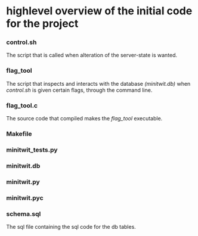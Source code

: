 # highlevel overview of the initial code for the project

### control.sh

The script that is called when alteration of the server-state is wanted.

### flag_tool

The script that inspects and interacts with the database *(minitwit.db)* when *control.sh* is given certain flags, through the command line.

### flag_tool.c

The source code that compiled makes the *flag_tool* executable.

### Makefile

### minitwit_tests.py

### minitwit.db

### minitwit.py

### minitwit.pyc

### schema.sql

The sql file containing the sql code for the db tables.
